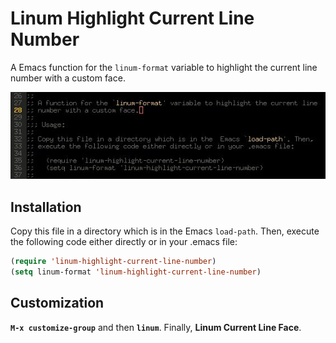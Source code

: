 Linum Highlight Current Line Number
===================================

A Emacs function for the `linum-format` variable to highlight the
current line number with a custom face.

![Demonstration](linum-highlight-current-line-number.jpg)

Installation
------------

Copy this file in a directory which is in the  Emacs `load-path`. Then,
execute the following code either directly or in your .emacs file:

```lisp
(require 'linum-highlight-current-line-number)
(setq linum-format 'linum-highlight-current-line-number)
```

Customization
-------------

**`M-x customize-group`** and then **`linum`**. Finally, **Linum Current Line Face**.
